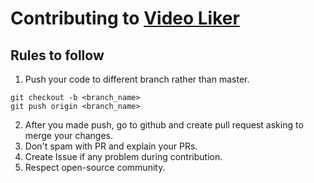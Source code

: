 # Contributing to [Video Liker](https://github.com/h3cksamrat/Tanmay-Bhat-Auto-Video-Liker "Tanmay Bhat Auto Video Liker")

## Rules to follow
1. Push your code to different branch rather than master.
```git
git checkout -b <branch_name>
git push origin <branch_name>
```
2. After you made push, go to github and create pull request asking to merge your changes.
3. Don't spam with PR and explain your PRs.
4. Create Issue if any problem during contribution.
5. Respect open-source community.